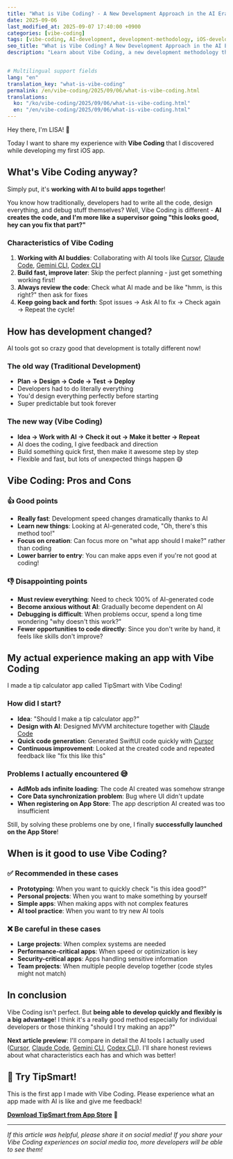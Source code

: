 ```yaml
---
title: "What is Vibe Coding? - A New Development Approach in the AI Era"
date: 2025-09-06
last_modified_at: 2025-09-07 17:40:00 +0900
categories: [vibe-coding]
tags: [vibe-coding, AI-development, development-methodology, iOS-development, app-development, AI-coding, artificial-intelligence-development, developer-tools, 2025-development-trends]
seo_title: "What is Vibe Coding? A New Development Approach in the AI Era with Real Experience"
description: "Learn about Vibe Coding, a new development methodology that collaborates with AI tools. Discover the differences from traditional development and real experience stories."


# Multilingual support fields
lang: "en"
translation_key: "what-is-vibe-coding"
permalink: /en/vibe-coding/2025/09/06/what-is-vibe-coding.html
translations:
  ko: "/ko/vibe-coding/2025/09/06/what-is-vibe-coding.html"
  en: "/en/vibe-coding/2025/09/06/what-is-vibe-coding.html"
---
```


Hey there, I'm LISA! 🙂

Today I want to share my experience with **Vibe Coding** that I discovered while developing my first iOS app.

## What's Vibe Coding anyway?

Simply put, it's **working with AI to build apps together**!

You know how traditionally, developers had to write all the code, design everything, and debug stuff themselves? Well, Vibe Coding is different - **AI creates the code, and I'm more like a supervisor going "this looks good, hey can you fix that part?"**

### Characteristics of Vibe Coding

1. **Working with AI buddies**: Collaborating with AI tools like [Cursor](https://cursor.com/downloads), [Claude Code](https://www.anthropic.com/claude-code), [Gemini CLI](https://github.com/google-gemini/gemini-cli), [Codex CLI](https://developers.openai.com/codex/cli/)
2. **Build fast, improve later**: Skip the perfect planning - just get something working first!
3. **Always review the code**: Check what AI made and be like "hmm, is this right?" then ask for fixes
4. **Keep going back and forth**: Spot issues → Ask AI to fix → Check again → Repeat the cycle!

## How has development changed?

AI tools got so crazy good that development is totally different now!

### The old way (Traditional Development)
- **Plan → Design → Code → Test → Deploy**
- Developers had to do literally everything
- You'd design everything perfectly before starting
- Super predictable but took forever

### The new way (Vibe Coding)
- **Idea → Work with AI → Check it out → Make it better → Repeat**
- AI does the coding, I give feedback and direction
- Build something quick first, then make it awesome step by step
- Flexible and fast, but lots of unexpected things happen 😅

## Vibe Coding: Pros and Cons

### 👍 Good points
- **Really fast**: Development speed changes dramatically thanks to AI
- **Learn new things**: Looking at AI-generated code, "Oh, there's this method too!"
- **Focus on creation**: Can focus more on "what app should I make?" rather than coding
- **Lower barrier to entry**: You can make apps even if you're not good at coding!

### 👎 Disappointing points
- **Must review everything**: Need to check 100% of AI-generated code
- **Become anxious without AI**: Gradually become dependent on AI
- **Debugging is difficult**: When problems occur, spend a long time wondering "why doesn't this work?"
- **Fewer opportunities to code directly**: Since you don't write by hand, it feels like skills don't improve?

## My actual experience making an app with Vibe Coding

I made a tip calculator app called TipSmart with Vibe Coding!

### How did I start?
- **Idea**: "Should I make a tip calculator app?"
- **Design with AI**: Designed MVVM architecture together with [Claude Code](https://www.anthropic.com/claude-code)
- **Quick code generation**: Generated SwiftUI code quickly with [Cursor](https://cursor.com/downloads)
- **Continuous improvement**: Looked at the created code and repeated feedback like "fix this like this"

### Problems I actually encountered 😅
- **AdMob ads infinite loading**: The code AI created was somehow strange
- **Core Data synchronization problem**: Bug where UI didn't update
- **When registering on App Store**: The app description AI created was too insufficient

Still, by solving these problems one by one, I finally **successfully launched on the App Store**!

## When is it good to use Vibe Coding?

### ✅ Recommended in these cases
- **Prototyping**: When you want to quickly check "is this idea good?"
- **Personal projects**: When you want to make something by yourself
- **Simple apps**: When making apps with not complex features
- **AI tool practice**: When you want to try new AI tools

### ❌ Be careful in these cases
- **Large projects**: When complex systems are needed
- **Performance-critical apps**: When speed or optimization is key
- **Security-critical apps**: Apps handling sensitive information
- **Team projects**: When multiple people develop together (code styles might not match)

## In conclusion

Vibe Coding isn't perfect. But **being able to develop quickly and flexibly is a big advantage**! I think it's a really good method especially for individual developers or those thinking "should I try making an app?"

**Next article preview**: I'll compare in detail the AI tools I actually used ([Cursor](https://cursor.com/downloads), [Claude Code](https://www.anthropic.com/claude-code), [Gemini CLI](https://github.com/google-gemini/gemini-cli), [Codex CLI](https://developers.openai.com/codex/cli/)). I'll share honest reviews about what characteristics each has and which was better!

## 📱 Try TipSmart!

This is the first app I made with Vibe Coding. Please experience what an app made with AI is like and give me feedback!

**[Download TipSmart from App Store](https://apps.apple.com/app/tipsmart-tip-calculator/id6749946714)** 📱

---

*If this article was helpful, please share it on social media! If you share your Vibe Coding experiences on social media too, more developers will be able to see them!*
